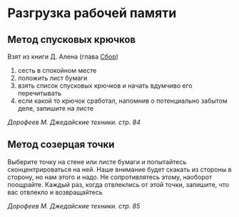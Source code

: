 # Разгрузка рабочей памяти

## Метод спусковых крючков

Взят из книги Д. Алена (глава <u>Сбор</u>)

1. сесть в спокойном месте
2. положить лист бумаги
3. взять список спусковых крючков и начать вдумчиво его перечитывать
4. если какой то крючок сработал, напомнив о потенциально забытом деле, запишите на листе

*Дорофеев М. Джедайские техники. стр. 84*

## Метод созерцая точки

Выберите точку на стене или листе бумаги и попытайтесь сконцентрироваться на ней.
Наше внимание будет скакать из стороны в сторону, но нам этого и надо. Не сопротивлятесь этому, наоборот поощрайте.
Каждый раз, когда отвлеклись от этой точки, запишите, что вас отвлекло и возвращайтесь

*Дорофеев М. Джедайские техники. стр. 85*
